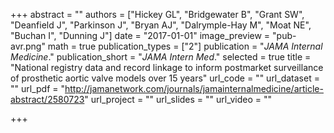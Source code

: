 +++
abstract = ""
authors = ["Hickey GL", "Bridgewater B", "Grant SW", "Deanfield J", "Parkinson J", "Bryan AJ", "Dalrymple-Hay M", "Moat NE", "Buchan I", "Dunning J"]
date = "2017-01-01"
image_preview = "pub-avr.png"
math = true
publication_types = ["2"]
publication = "*JAMA Internal Medicine*."
publication_short = "*JAMA Intern Med*."
selected = true
title = "National registry data and record linkage to inform postmarket surveillance of prosthetic aortic valve models over 15 years"
url_code = ""
url_dataset = ""
url_pdf = "http://jamanetwork.com/journals/jamainternalmedicine/article-abstract/2580723"
url_project = ""
url_slides = ""
url_video = ""

+++